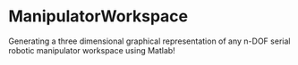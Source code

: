 # ManipulatorWorkspace
Generating a three dimensional graphical representation of any n-DOF serial robotic manipulator workspace using Matlab!
